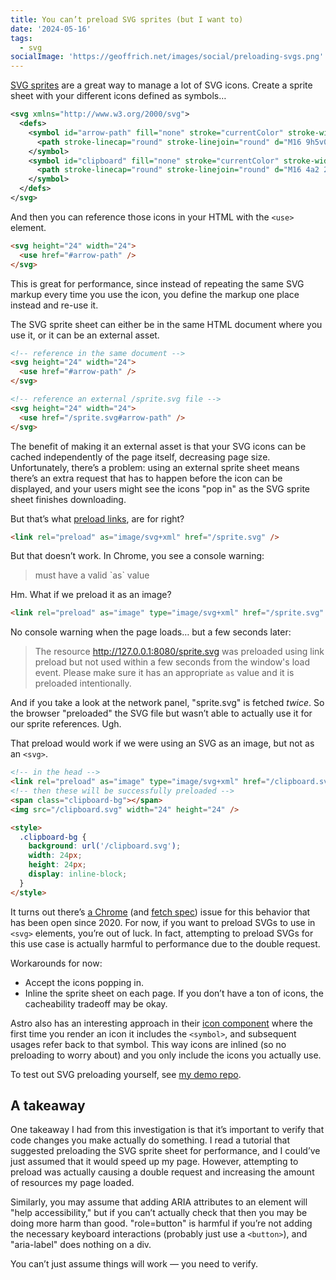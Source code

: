 ```yaml
---
title: You can’t preload SVG sprites (but I want to)
date: '2024-05-16'
tags:
  - svg
socialImage: 'https://geoffrich.net/images/social/preloading-svgs.png'
---
```


[SVG sprites](https://ryantrimble.com/blog/what-the-heck-is-an-svg-sprite-sheet/) are a great way to manage a lot of SVG icons. Create a sprite sheet with your different icons defined as symbols…

```svg
<svg xmlns="http://www.w3.org/2000/svg">
  <defs>
    <symbol id="arrow-path" fill="none" stroke="currentColor" stroke-width="1.5" viewBox="0 0 24 24">
      <path stroke-linecap="round" stroke-linejoin="round" d="M16 9h5v0M3 20v-5m0 0h5m-5 0 3 3a8 8 0 0 0 14-4M4 10a8 8 0 0 1 14-4l3 3m0-5v5"/>
    </symbol>
    <symbol id="clipboard" fill="none" stroke="currentColor" stroke-width="1.5" viewBox="0 0 24 24">
      <path stroke-linecap="round" stroke-linejoin="round" d="M16 4a2 2 0 0 0-2-2h-3C9 2 9 3 8 4m8 0s0 0 0 0v1a1 1 0 0 1-1 0H9a1 1 0 0 1-1 0v0-1m8 0h2l2 2v14a2 2 0 0 1-3 2H7a2 2 0 0 1-2-2V6l1-2a48 48 0 0 1 2 0"/>
    </symbol>
  </defs>
</svg>
```

And then you can reference those icons in your HTML with the `<use>` element.

```html
<svg height="24" width="24">
  <use href="#arrow-path" />
</svg>
```

This is great for performance, since instead of repeating the same SVG markup every time you use the icon, you define the markup one place instead and re-use it.

The SVG sprite sheet can either be in the same HTML document where you use it, or it can be an external asset.

```html
<!-- reference in the same document -->
<svg height="24" width="24">
  <use href="#arrow-path" />
</svg>

<!-- reference an external /sprite.svg file -->
<svg height="24" width="24">
  <use href="/sprite.svg#arrow-path" />
</svg>
```

The benefit of making it an external asset is that your SVG icons can be cached independently of the page itself, decreasing page size. Unfortunately, there’s a problem: using an external sprite sheet means there’s an extra request that has to happen before the icon can be displayed, and your users might see the icons "pop in" as the SVG sprite sheet finishes downloading.

But that’s what [preload links](https://developer.mozilla.org/en-US/docs/Web/HTML/Attributes/rel/preload), are for right?

```html
<link rel="preload" as="image/svg+xml" href="/sprite.svg" />
```

But that doesn’t work. In Chrome, you see a console warning:

> <link rel=preload> must have a valid `as` value

Hm. What if we preload it as an image?

```html
<link rel="preload" as="image" type="image/svg+xml" href="/sprite.svg" />
```

No console warning when the page loads… but a few seconds later:

> The resource http://127.0.0.1:8080/sprite.svg was preloaded using link preload but not used within a few seconds from the window's load event. Please make sure it has an appropriate `as` value and it is preloaded intentionally.

And if you take a look at the network panel, "sprite.svg" is fetched _twice_. So the browser "preloaded" the SVG file but wasn’t able to actually use it for our sprite references. Ugh.

That preload would work if we were using an SVG as an image, but not as an `<svg>`.

```html
<!-- in the head -->
<link rel="preload" as="image" type="image/svg+xml" href="/clipboard.svg" />
<!-- then these will be successfully preloaded -->
<span class="clipboard-bg"></span>
<img src="/clipboard.svg" width="24" height="24" />

<style>
  .clipboard-bg {
    background: url('/clipboard.svg');
    width: 24px;
    height: 24px;
    display: inline-block;
  }
</style>
```

It turns out there’s [a Chrome](https://issues.chromium.org/issues/40681653) (and [fetch spec](https://github.com/whatwg/fetch/issues/1012)) issue for this behavior that has been open since 2020. For now, if you want to preload SVGs to use in `<svg>` elements, you’re out of luck. In fact, attempting to preload SVGs for this use case is actually harmful to performance due to the double request.

Workarounds for now:

- Accept the icons popping in.
- Inline the sprite sheet on each page. If you don’t have a ton of icons, the cacheability tradeoff may be okay.

Astro also has an interesting approach in their [icon component](https://www.astroicon.dev/guides/components/#automatically-optimized-sprites) where the first time you render an icon it includes the `<symbol>`, and subsequent usages refer back to that symbol. This way icons are inlined (so no preloading to worry about) and you only include the icons you actually use.

To test out SVG preloading yourself, see [my demo repo](https://github.com/geoffrich/svg-preload-demo).

## A takeaway

One takeaway I had from this investigation is that it’s important to verify that code changes you make actually do something. I read a tutorial that suggested preloading the SVG sprite sheet for performance, and I could’ve just assumed that it would speed up my page. However, attempting to preload was actually causing a double request and increasing the amount of resources my page loaded.

Similarly, you may assume that adding ARIA attributes to an element will "help accessibility," but if you can’t actually check that then you may be doing more harm than good. "role=button" is harmful if you’re not adding the necessary keyboard interactions (probably just use a `<button>`), and "aria-label" does nothing on a div.

You can’t just assume things will work — you need to verify.
